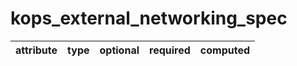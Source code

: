 # kops_external_networking_spec

| attribute | type | optional | required | computed |
| --- | --- | --- | --- | --- |
